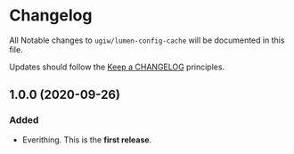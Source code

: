 # Changelog

All Notable changes to `ugiw/lumen-config-cache` will be documented in this file.

Updates should follow the [Keep a CHANGELOG](http://keepachangelog.com/) principles.


## 1.0.0 (2020-09-26)

### Added

- Everithing. This is the **first release**.

